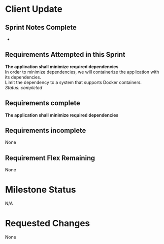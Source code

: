 
# Client Update

## Sprint Notes Complete
+

## Requirements Attempted in this Sprint

**The application shall minimize required dependencies**  
In order to minimize dependencies, we will containerize the application with its dependencies.   
Limit the dependency to a system that supports Docker containers.  
*Status: completed*

## Requirements complete

**The application shall minimize required dependencies**

## Requirements incomplete

None

## Requirement Flex Remaining

None

# Milestone Status

N/A

# Requested Changes

None
